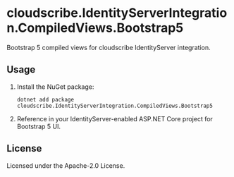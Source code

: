 # cloudscribe.IdentityServerIntegration.CompiledViews.Bootstrap5

Bootstrap 5 compiled views for cloudscribe IdentityServer integration.

## Usage

1. Install the NuGet package:
   ```shell
   dotnet add package cloudscribe.IdentityServerIntegration.CompiledViews.Bootstrap5
   ```
2. Reference in your IdentityServer-enabled ASP.NET Core project for Bootstrap 5 UI.

## License

Licensed under the Apache-2.0 License.

